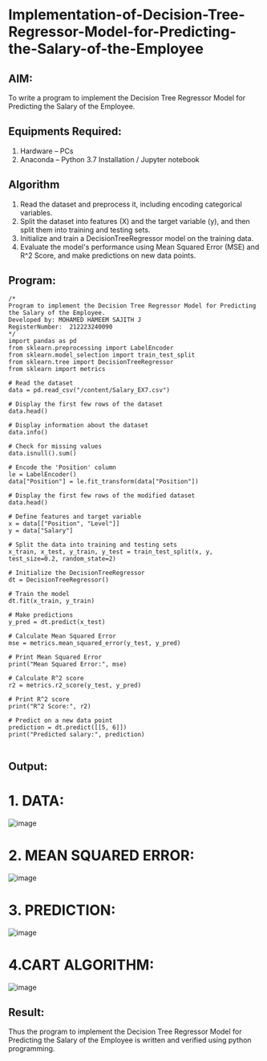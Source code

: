 # Implementation-of-Decision-Tree-Regressor-Model-for-Predicting-the-Salary-of-the-Employee

## AIM:
To write a program to implement the Decision Tree Regressor Model for Predicting the Salary of the Employee.

## Equipments Required:
1. Hardware – PCs
2. Anaconda – Python 3.7 Installation / Jupyter notebook

## Algorithm
1. Read the dataset and preprocess it, including encoding categorical variables.
2. Split the dataset into features (X) and the target variable (y), and then split them into training and testing sets.
3. Initialize and train a DecisionTreeRegressor model on the training data.
4. Evaluate the model's performance using Mean Squared Error (MSE) and R^2 Score, and make predictions on new data points.

## Program:
```
/*
Program to implement the Decision Tree Regressor Model for Predicting the Salary of the Employee.
Developed by: MOHAMED HAMEEM SAJITH J
RegisterNumber:  212223240090
*/
import pandas as pd
from sklearn.preprocessing import LabelEncoder
from sklearn.model_selection import train_test_split
from sklearn.tree import DecisionTreeRegressor
from sklearn import metrics

# Read the dataset
data = pd.read_csv("/content/Salary_EX7.csv")

# Display the first few rows of the dataset
data.head()

# Display information about the dataset
data.info()

# Check for missing values
data.isnull().sum()

# Encode the 'Position' column
le = LabelEncoder()
data["Position"] = le.fit_transform(data["Position"])

# Display the first few rows of the modified dataset
data.head()

# Define features and target variable
x = data[["Position", "Level"]]
y = data["Salary"]

# Split the data into training and testing sets
x_train, x_test, y_train, y_test = train_test_split(x, y, test_size=0.2, random_state=2)

# Initialize the DecisionTreeRegressor
dt = DecisionTreeRegressor()

# Train the model
dt.fit(x_train, y_train)

# Make predictions
y_pred = dt.predict(x_test)

# Calculate Mean Squared Error
mse = metrics.mean_squared_error(y_test, y_pred)

# Print Mean Squared Error
print("Mean Squared Error:", mse)

# Calculate R^2 score
r2 = metrics.r2_score(y_test, y_pred)

# Print R^2 score
print("R^2 Score:", r2)

# Predict on a new data point
prediction = dt.predict([[5, 6]])
print("Predicted salary:", prediction)


```

## Output:
# 1. DATA:
![image](https://github.com/Sajith7862/Implementation-of-Decision-Tree-Regressor-Model-for-Predicting-the-Salary-of-the-Employee/assets/145972360/2fbb5e13-28f9-4c34-91ac-4ac054f592df)

# 2. MEAN SQUARED ERROR:
![image](https://github.com/Sajith7862/Implementation-of-Decision-Tree-Regressor-Model-for-Predicting-the-Salary-of-the-Employee/assets/145972360/dc9dffc0-6c4d-4bfa-b2f6-3b0af7fe34e2)

# 3. PREDICTION:
![image](https://github.com/Sajith7862/Implementation-of-Decision-Tree-Regressor-Model-for-Predicting-the-Salary-of-the-Employee/assets/145972360/46cf970f-6d3d-418c-86b9-de9132a2d103)

# 4.CART ALGORITHM:
![image](https://github.com/Sajith7862/Implementation-of-Decision-Tree-Regressor-Model-for-Predicting-the-Salary-of-the-Employee/assets/145972360/b6ae65d0-347f-4a03-8a38-c90189c60b49)

## Result:
Thus the program to implement the Decision Tree Regressor Model for Predicting the Salary of the Employee is written and verified using python programming.
